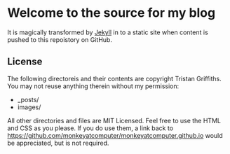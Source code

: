 # Welcome to the source for my blog

It is magically transformed by [Jekyll](https://jekyllrb.com/) in to a static site when content is pushed to this repoistory on GitHub.

## License

The following directoreis and their contents are copyright Tristan Griffiths. You may not reuse anything therein without my permission:

* \_posts/
* images/

All other directories and files are MIT Licensed. Feel free to use the HTML and CSS as you please. If you do use them, a link back to https://github.com/monkeyatcomputer/monkeyatcomputer.github.io would be appreciated, but is not required.